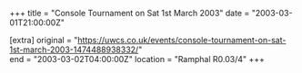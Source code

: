 +++
title = "Console Tournament on Sat 1st March 2003"
date = "2003-03-01T21:00:00Z"

[extra]
original = "https://uwcs.co.uk/events/console-tournament-on-sat-1st-march-2003-1474488938332/"    
end = "2003-03-02T04:00:00Z"
location = "Ramphal R0.03/4"
+++



